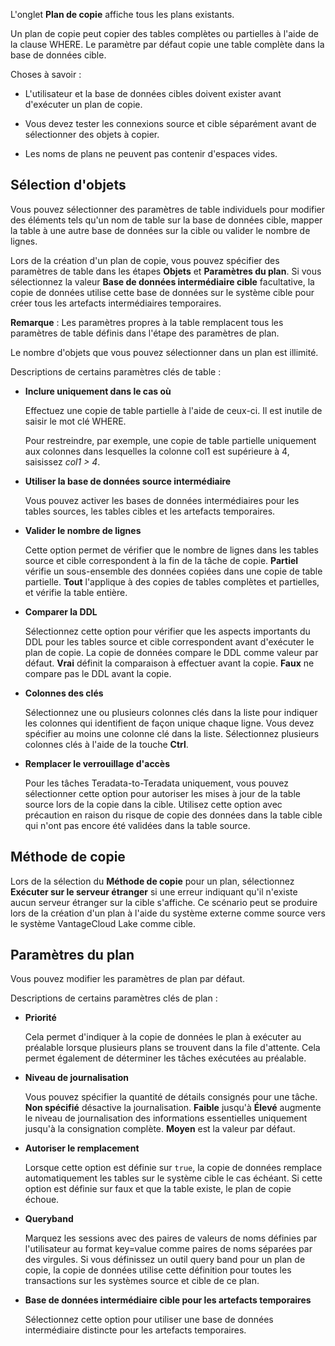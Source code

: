 L'onglet **Plan de copie** affiche tous les plans existants.

Un plan de copie peut copier des tables complètes ou partielles à l'aide de la clause WHERE. Le paramètre par défaut copie une table complète dans la base de données cible.

Choses à savoir :

-   L'utilisateur et la base de données cibles doivent exister avant d'exécuter un plan de copie.

-   Vous devez tester les connexions source et cible séparément avant de sélectionner des objets à copier.

-   Les noms de plans ne peuvent pas contenir d'espaces vides.

Sélection d'objets
------------------

Vous pouvez sélectionner des paramètres de table individuels pour modifier des éléments tels qu'un nom de table sur la base de données cible, mapper la table à une autre base de données sur la cible ou valider le nombre de lignes.

Lors de la création d'un plan de copie, vous pouvez spécifier des paramètres de table dans les étapes **Objets** et **Paramètres du plan**. Si vous sélectionnez la valeur **Base de données intermédiaire cible** facultative, la copie de données utilise cette base de données sur le système cible pour créer tous les artefacts intermédiaires temporaires.

**Remarque** : Les paramètres propres à la table remplacent tous les paramètres de table définis dans l'étape des paramètres de plan.

Le nombre d'objets que vous pouvez sélectionner dans un plan est illimité.

Descriptions de certains paramètres clés de table :

-   **Inclure uniquement dans le cas où**

    Effectuez une copie de table partielle à l'aide de ceux-ci. Il est inutile de saisir le mot clé WHERE.

    Pour restreindre, par exemple, une copie de table partielle uniquement aux colonnes dans lesquelles la colonne col1 est supérieure à 4, saisissez *col1 \> 4*.

-   **Utiliser la base de données source intermédiaire**

    Vous pouvez activer les bases de données intermédiaires pour les tables sources, les tables cibles et les artefacts temporaires.

-   **Valider le nombre de lignes**

    Cette option permet de vérifier que le nombre de lignes dans les tables source et cible correspondent à la fin de la tâche de copie. **Partiel** vérifie un sous-ensemble des données copiées dans une copie de table partielle. **Tout** l'applique à des copies de tables complètes et partielles, et vérifie la table entière.

-   **Comparer la DDL**

    Sélectionnez cette option pour vérifier que les aspects importants du DDL pour les tables source et cible correspondent avant d'exécuter le plan de copie. La copie de données compare le DDL comme valeur par défaut. **Vrai** définit la comparaison à effectuer avant la copie. **Faux** ne compare pas le DDL avant la copie.

-   **Colonnes des clés**

    Sélectionnez une ou plusieurs colonnes clés dans la liste pour indiquer les colonnes qui identifient de façon unique chaque ligne. Vous devez spécifier au moins une colonne clé dans la liste. Sélectionnez plusieurs colonnes clés à l'aide de la touche **Ctrl**.

-   **Remplacer le verrouillage d'accès**

    Pour les tâches Teradata-to-Teradata uniquement, vous pouvez sélectionner cette option pour autoriser les mises à jour de la table source lors de la copie dans la cible. Utilisez cette option avec précaution en raison du risque de copie des données dans la table cible qui n'ont pas encore été validées dans la table source.

Méthode de copie
----------------

Lors de la sélection du **Méthode de copie** pour un plan, sélectionnez **Exécuter sur le serveur étranger** si une erreur indiquant qu'il n'existe aucun serveur étranger sur la cible s'affiche. Ce scénario peut se produire lors de la création d'un plan à l'aide du système externe comme source vers le système VantageCloud Lake comme cible.

Paramètres du plan
------------------

Vous pouvez modifier les paramètres de plan par défaut.

Descriptions de certains paramètres clés de plan :

-   **Priorité**

    Cela permet d'indiquer à la copie de données le plan à exécuter au préalable lorsque plusieurs plans se trouvent dans la file d'attente. Cela permet également de déterminer les tâches exécutées au préalable.

-   **Niveau de journalisation**

    Vous pouvez spécifier la quantité de détails consignés pour une tâche. **Non spécifié** désactive la journalisation. **Faible** jusqu'à **Élevé** augmente le niveau de journalisation des informations essentielles uniquement jusqu'à la consignation complète. **Moyen** est la valeur par défaut.

-   **Autoriser le remplacement**

    Lorsque cette option est définie sur `true`, la copie de données remplace automatiquement les tables sur le système cible le cas échéant. Si cette option est définie sur faux et que la table existe, le plan de copie échoue.

-   **Queryband**

    Marquez les sessions avec des paires de valeurs de noms définies par l'utilisateur au format key=value comme paires de noms séparées par des virgules. Si vous définissez un outil query band pour un plan de copie, la copie de données utilise cette définition pour toutes les transactions sur les systèmes source et cible de ce plan.

-   **Base de données intermédiaire cible pour les artefacts temporaires**

    Sélectionnez cette option pour utiliser une base de données intermédiaire distincte pour les artefacts temporaires.
